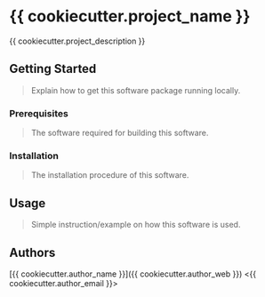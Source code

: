 # {{ cookiecutter.project_name }}

{{ cookiecutter.project_description }}

## Getting Started

> Explain how to get this software package running locally.

### Prerequisites

> The software required for building this software.

### Installation

> The installation procedure of this software.

## Usage

> Simple instruction/example on how this software is used.

## Authors

[{{ cookiecutter.author_name }}]({{ cookiecutter.author_web }}) <{{ cookiecutter.author_email }}>
